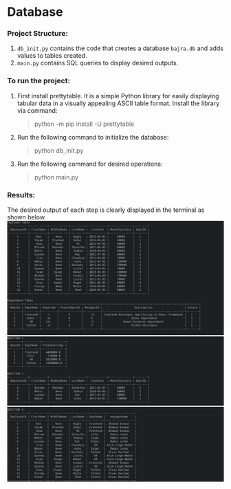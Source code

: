 # Database

### Project Structure:

1. `db_init.py` contains the code that creates a database `bajra.db` and adds values to tables created.
2. `main.py` contains SQL queries to display desired outputs.

### To run the project:

1. First install prettytable. It is a simple Python library for easily displaying tabular data in a visually appealing ASCII table format. Install the library via command:
   > python -m pip install -U prettytable
2. Run the following command to initialize the database:
   > python db_init.py
3. Run the following command for desired operations:
   > python main.py

### Results:

The desired output of each step is clearly displayed in the terminal as shown below.
![Screenshot 1](screenshots/1.png)
![Screenshot 2](screenshots/2.png)
![Screenshot 3](screenshots/3.png)